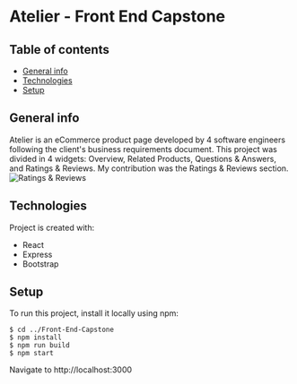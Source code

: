 # Atelier - Front End Capstone

## Table of contents
* [General info](#general-info)
* [Technologies](#technologies)
* [Setup](#setup)

## General info
Atelier is an eCommerce product page developed by 4 software engineers following the client's business requirements document. This project was divided in 4 widgets: Overview, Related Products, Questions & Answers, and Ratings & Reviews. My contribution was the Ratings & Reviews section.
![Ratings & Reviews](https://user-images.githubusercontent.com/78133003/127215371-fdbcfa3d-1c88-4689-8d84-af3112914782.jpg)
	
## Technologies
Project is created with:
* React
* Express
* Bootstrap
	
## Setup
To run this project, install it locally using npm:


```
$ cd ../Front-End-Capstone
$ npm install
$ npm run build
$ npm start
```
Navigate to http://localhost:3000
